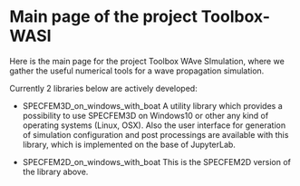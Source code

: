 # Main page of the project Toolbox-WASI

Here is the main page for the project Toolbox WAve SImulation, where we gather the useful numerical tools for a wave propagation simulation.


Currently 2 libraries below are actively developed:  


- SPECFEM3D_on_windows_with_boat 
A utility library which provides a possibility to use SPECFEM3D on Windows10 or other any kind of operating systems (Linux, OSX).
Also the user interface for generation of simulation configuration and post processings are available with this library, which is implemented on the base of JupyterLab.

- SPECFEM2D_on_windows_with_boat
This is the SPECFEM2D version of the library above.

